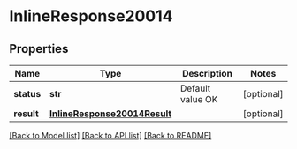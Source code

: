 # InlineResponse20014

## Properties
Name | Type | Description | Notes
------------ | ------------- | ------------- | -------------
**status** | **str** | Default value OK | [optional] 
**result** | [**InlineResponse20014Result**](InlineResponse20014Result.md) |  | [optional] 

[[Back to Model list]](../README.md#documentation-for-models) [[Back to API list]](../README.md#documentation-for-api-endpoints) [[Back to README]](../README.md)


